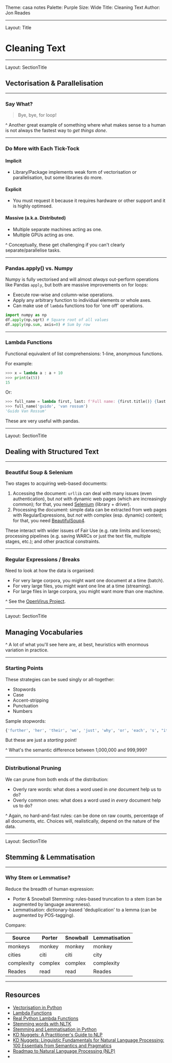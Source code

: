 Theme: casa notes
Palette: Purple
Size: Wide
Title: Cleaning Text
Author: Jon Reades

---
Layout: Title
# Cleaning Text

---
Layout: SectionTitle
## Vectorisation & Parallelisation

---
### Say What?

> Bye, bye, for loop!

^ Another great example of something where what makes sense to a human is not always the fastest way to *get things done*.

---
### Do More with Each Tick-Tock

#### **Implicit**

- Library/Package implements weak form of vectorisation or parallelisation, but some libraries do more.

#### **Explicit**

- You must request it because it requires hardware or other support and it is highly optimsed.

#### **Massive (a.k.a. Distributed)**

- Multiple separate machines acting as one.
- Multiple GPUs acting as one.

^ Conceptually, these get challenging if you can't clearly separate/parallelise tasks.

---
### Pandas.apply() vs. Numpy

Numpy is fully vectorised and will almost *always* out-perform operations like Pandas `apply`, but both are massive improvements on for loops:

- Execute row-wise and column-wise operations.
- Apply any arbitrary function to individual elements or whole axes.
- Can make use of `lambda` functions too for 'one off' operations.

```python
import numpy as np
df.apply(np.sqrt) # Square root of all values
df.apply(np.sum, axis=0) # Sum by row
```

---
### Lambda Functions

Functional equivalent of list comprehensions: 1-line, anonymous functions.

For example:

```python
>>> x = lambda a : a + 10
>>> print(x(5))
15
```

Or:

```python
>>> full_name = lambda first, last: f'Full name: {first.title()} {last.title()}'
>>> full_name('guido', 'van rossum')
'Guido Van Rossum'
```

These are very useful with pandas.

---
Layout: SectionTitle
## Dealing with Structured Text

---
### Beautiful Soup & Selenium

Two stages to acquiring web-based documents:

1. Accessing the document: `urllib` can deal with many issues (even authentication), but *not* with dynamic web pages (which are increasingly common); for that, you need [Selenium](https://selenium-python.readthedocs.io/) (library + driver).
2. Processing the document: simple data can be extracted from web pages with RegularExpressions, but *not* with complex (esp. dynamic) content; for that, you need [BeautifulSoup4](https://www.crummy.com/software/BeautifulSoup/bs4/doc/).

These interact with wider issues of Fair Use (e.g. rate limits and licenses); processing pipelines (e.g. saving WARCs or just the text file, multiple stages, etc.); and other practical constraints.

---
### Regular Expressions / Breaks

Need to look at how the data is organised:

- For very large corpora, you might want one document at a time (batch).
- For very large files, you might want one line at a time (streaming).
- For large files in large corpora, you might want more than one machine.

^ See the [OpenVirus Project](https://blogs.bl.uk/digital-scholarship/2020/05/searching-etheses-for-the-openvirus-project.html).

---
Layout: SectionTitle
## Managing Vocabularies

^ A lot of what you'll see here are, at best, heuristics with enormous variation in practice.

---
### Starting Points

These strategies can be sued singly or all-together:

- Stopwords
- Case
- Accent-stripping
- Punctuation
- Numbers

Sample stopwords:

```python
{'further', 'her', 'their', 'we', 'just', 'why', 'or', 'each', 's', "it's", 'ma', 'below', 'am', 'more', "couldn't", "should've", 'was', "mightn't", 'weren', 'ourselves', 'have', 'if', 'then', 'from', ...}
```

But these are just a *starting* point!

^ What's the semantic difference between 1,000,000 and 999,999?

---

### Distributional Pruning

We can prune from both ends of the distribution:

- Overly rare words: what does a word used in *one* document help us to do?
- Overly common ones: what does a word used in *every* document help us to do?

^ Again, no hard-and-fast rules: can be done on raw counts, percentage of all documents, etc. Choices will, realistically, depend on the nature of the data.

---
Layout: SectionTitle
## Stemming & Lemmatisation
---
### Why Stem or Lemmatise?

Reduce the breadth of human expression:

- Porter & Snowball Stemming: rules-based truncation to a stem (can be augmented by language awareness).
- Lemmatisation: dictionary-based 'deduplication' to a lemma (can be augmented by POS-tagging).

Compare:

| Source     | Porter  | Snowball | Lemmatisation |
| ---------- | ------- | -------- | ------------- |
| monkeys    | monkey  | monkey   | monkey        |
| cities     | citi    | citi     | city          |
| complexity | complex | complex  | complexity    |
| Reades     | read    | read     | Reades        |



---

## Resources

- [Vectorisation in Python](https://towardsdatascience.com/python-vectorization-5b882eeef658)
- [Lambda Functions](https://www.w3schools.com/python/python_lambda.asp)
- [Real Python Lambda Functions](https://realpython.com/python-lambda/)
- [Stemming words with NLTK](https://pythonprogramming.net/stemming-nltk-tutorial/)
- [Stemming and Lemmatisation in Python](https://www.datacamp.com/community/tutorials/stemming-lemmatization-python)
- [KD Nuggets: A Practitioner's Guide to NLP](https://www.kdnuggets.com/2018/08/practitioners-guide-processing-understanding-text-2.html)
- [KD Nuggets: Linguistic Fundamentals for Natural Language Processing: 100 Essentials from Semantics and Pragmatics](https://www.kdnuggets.com/2020/08/linguistic-fundamentals-natural-language-processing.html)
- [Roadmap to Natural Language Processing (NLP)](https://www.kdnuggets.com/2020/10/roadmap-natural-language-processing-nlp.html)
- 

